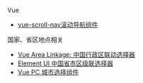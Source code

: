 Vue

- [vue-scroll-nav滚动导航组件](https://github.com/pekonchan/scrollNav)



国家、省区地点相关

- [Vue Area Linkage: 中国行政区联动选择器](https://dwqs.github.io/vue-area-linkage/)
- [Element UI 中国省市区级联选择器](https://github.com/Plortinus/element-china-area-data)
- [Vue PC 城市选择组件](https://github.com/zky86/regional-selection)

